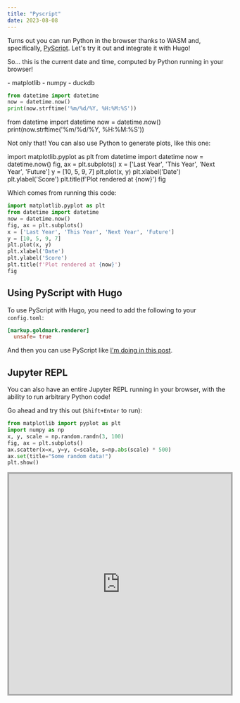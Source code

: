 ```yaml
---
title: "Pyscript"
date: 2023-08-08
---
```


Turns out you can run Python in the browser thanks to WASM and, specifically, [PyScript](https://pyscript.net/). Let's try it out and integrate it with Hugo!

So... this is the current date and time, computed by Python running in your browser!

<script defer src="https://pyscript.net/alpha/pyscript.js"></script>
<link rel="stylesheet" href="https://pyscript.net/latest/pyscript.css" />

<py-env>
  - matplotlib
  - numpy
  - duckdb
</py-env>

```python
from datetime import datetime
now = datetime.now()
print(now.strftime('%m/%d/%Y, %H:%M:%S'))
```

<py-script>
    from datetime import datetime
    now = datetime.now()
    print(now.strftime('%m/%d/%Y, %H:%M:%S'))
</py-script>
<br>

Not only that! You can also use Python to generate plots, like this one:

<py-script output="matplotlib-lineplot">
    import matplotlib.pyplot as plt
    from datetime import datetime
    now = datetime.now()
    fig, ax = plt.subplots()
    x = ['Last Year', 'This Year', 'Next Year', 'Future']
    y = [10, 5, 9, 7]
    plt.plot(x, y)
    plt.xlabel('Date')
    plt.ylabel('Score')
    plt.title(f'Plot rendered at {now}')
    fig
</py-script>

<div id="matplotlib-lineplot"></div>

Which comes from running this code:

```python
import matplotlib.pyplot as plt
from datetime import datetime
now = datetime.now()
fig, ax = plt.subplots()
x = ['Last Year', 'This Year', 'Next Year', 'Future']
y = [10, 5, 9, 7]
plt.plot(x, y)
plt.xlabel('Date')
plt.ylabel('Score')
plt.title(f'Plot rendered at {now}')
fig
```

## Using PyScript with Hugo

To use PyScript with Hugo, you need to add the following to your `config.toml`:

```toml
[markup.goldmark.renderer]
  unsafe= true
```

And then you can use PyScript like [I'm doing in this post](https://github.com/davidgasquez/davidgasquez.github.io/blob/main/content/posts/2023-08-08-pyscript.md?plain=1).

## Jupyter REPL

You can also have an entire Jupyter REPL running in your browser, with the ability to run arbitrary Python code!

Go ahead and try this out (`Shift+Enter` to run):

```python
from matplotlib import pyplot as plt
import numpy as np
x, y, scale = np.random.randn(3, 100)
fig, ax = plt.subplots()
ax.scatter(x=x, y=y, c=scale, s=np.abs(scale) * 500)
ax.set(title="Some random data!")
plt.show()
```

<iframe
  src="https://jupyterlite.github.io/demo/repl/index.html?kernel=python"
  width="100%"
  height="500px"
  style="border: 4px solid #aaa;"
></iframe>
